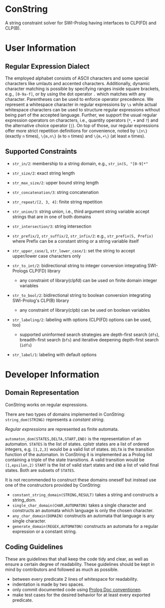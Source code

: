 # ConString
A string constraint solver for SWI-Prolog having interfaces to CLP(FD) and CLP(B).

# User Information

## Regular Expression Dialect
The employed alphabet consists of ASCII characters and some special characters like umlauts and accented characters.
Additionally, dynamic character matching is possible by specifying ranges inside square brackets, e.g., `[0-9a-f]`,  or by using the dot operator `.` which matches with any character.
Parentheses can be used to enforce operator precedence.
We represent a whitespace character in regular expressions by `\s` while actual whitespace characters can be used to structure regular expressions without being part of the accepted language.
Further, we support the usual regular expression operators on characters, i.e., quantity operators (`*`, `+` and `?`) and the alternative choice operator (`|`).
On top of those, our regular expressions offer more strict repetition definitions for convenience, noted by
`\{n\}` (exactly `n` times), `\{m,n\}` (`m` to `n` times) and `\{m,+\}` (at least `m` times).

## Supported Constraints

* `str_in/2`: membership to a string domain, e.g., `str_in(S, "[0-9]*"`

* `str_size/2`: exact string length

* `str_max_size/2`: upper bound string length

* `str_concatenation/3`: string concatenation

* `str_repeat/[2, 3, 4]`: finite string repetition

* `str_union/3`: string union, i.e., third argument string variable accept strings that are in one of both domains

* `str_intersection/3`: string intersection

* `str_prefix/2`, `str_suffix/2`, `str_infix/2`: e.g., `str_prefix(S, Prefix)` where Prefix can be a constant string or a string variable itself

* `str_upper_case/1`, `str_lower_case/1`: set the string to accept upper/lower case characters only

* `str_to_int/2`: bidirectional string to integer conversion integrating SWI-Prologs CLP(FD) library

    * any constraint of library(clpfd) can be used on finite domain integer variables

* `str_to_bool/2`: bidirectional string to boolean conversion integrating SWI-Prolog's CLP(B) library

    * any constraint of library(clpb) can be used on boolean variables

* `str_labeling/2`: labeling with options (CLP(FD) options can be used, too)
    * supported uninformed search strategies are depth-first search (`dfs`), breadth-first search (`bfs`) and iterative deepening depth-first search (`idfs`)

* `str_label/1`: labeling with default options

# Developer Information

## Domain Representation
ConString works on regular expressions.

There are two types of domains implemented in ConString:
`string_dom(STRING)` represents a *constant string*.

*Regular expressions* are represented as finite automata.

``automaton_dom(STATES,DELTA,START,END)`` is the representation of an automaton.
`STATES` is the list of states. cplstr states are a list of ordered integers, e.g. `[1,2,3]` would be a valid list of states.
`DELTA` is the transition function of the automaton. In ConString it is implemented as a Prolog list containing a triple of the state transitions.
A valid transition would be `(1,epsilon,2)`
`START` is the list of valid start states and `END` a list of valid final states. Both are subsets of `STATES`.

It is not recommended to construct these domains oneself but instead use one of the constructors provided by ConString:
- `constant_string_domain(STRING,RESULT)` takes a string and constructs a string_dom.
- `single_char_domain(CHAR,AUTOMATON)` takes a single character and constructs
  an automata which language is only the chosen character.
- `any_char_domain(DOMAIN)` constructs an automata that language is any single character.
- `generate_domain(REGEX,AUTOMATON)` constructs an automata for a regular expression or a constant string.

## Coding Guidelines
These are guidelines that shall keep the code tidy and clear, as well as ensure a certain degree of readability.
These guidelines should be kept in mind by contributors and followed as much as possible.
- between every predicate 2 lines of whitespace for readability.
- indentation is made by two spaces.
- only commit documented code using [Prolog Doc conventionen][1].
- make test cases for the desired behavior for at least every exported predicate.


[1]: http://www.swi-prolog.org/pldoc/doc_for?object=section('packages/pldoc.html') "Prolog Doc conventionen"

